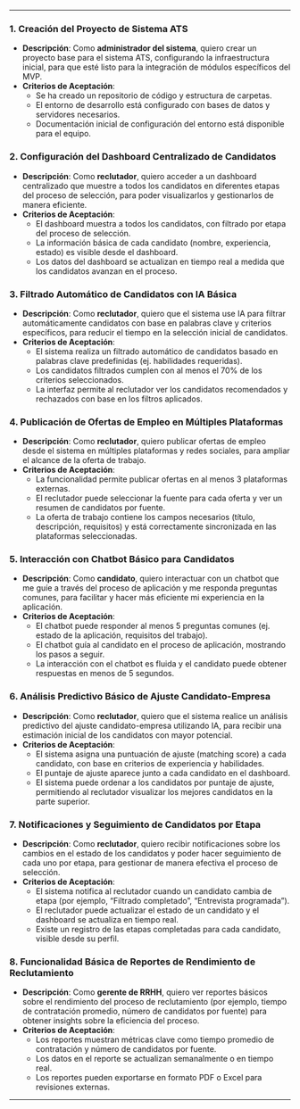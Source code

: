 
---
### 1. **Creación del Proyecto de Sistema ATS**
   - **Descripción**: Como **administrador del sistema**, quiero crear un proyecto base para el sistema ATS, configurando la infraestructura inicial, para que esté listo para la integración de módulos específicos del MVP.
   - **Criterios de Aceptación**:
     - Se ha creado un repositorio de código y estructura de carpetas.
     - El entorno de desarrollo está configurado con bases de datos y servidores necesarios.
     - Documentación inicial de configuración del entorno está disponible para el equipo.

### 2. **Configuración del Dashboard Centralizado de Candidatos**
   - **Descripción**: Como **reclutador**, quiero acceder a un dashboard centralizado que muestre a todos los candidatos en diferentes etapas del proceso de selección, para poder visualizarlos y gestionarlos de manera eficiente.
   - **Criterios de Aceptación**:
     - El dashboard muestra a todos los candidatos, con filtrado por etapa del proceso de selección.
     - La información básica de cada candidato (nombre, experiencia, estado) es visible desde el dashboard.
     - Los datos del dashboard se actualizan en tiempo real a medida que los candidatos avanzan en el proceso.

### 3. **Filtrado Automático de Candidatos con IA Básica**
   - **Descripción**: Como **reclutador**, quiero que el sistema use IA para filtrar automáticamente candidatos con base en palabras clave y criterios específicos, para reducir el tiempo en la selección inicial de candidatos.
   - **Criterios de Aceptación**:
     - El sistema realiza un filtrado automático de candidatos basado en palabras clave predefinidas (ej. habilidades requeridas).
     - Los candidatos filtrados cumplen con al menos el 70% de los criterios seleccionados.
     - La interfaz permite al reclutador ver los candidatos recomendados y rechazados con base en los filtros aplicados.

### 4. **Publicación de Ofertas de Empleo en Múltiples Plataformas**
   - **Descripción**: Como **reclutador**, quiero publicar ofertas de empleo desde el sistema en múltiples plataformas y redes sociales, para ampliar el alcance de la oferta de trabajo.
   - **Criterios de Aceptación**:
     - La funcionalidad permite publicar ofertas en al menos 3 plataformas externas.
     - El reclutador puede seleccionar la fuente para cada oferta y ver un resumen de candidatos por fuente.
     - La oferta de trabajo contiene los campos necesarios (título, descripción, requisitos) y está correctamente sincronizada en las plataformas seleccionadas.

### 5. **Interacción con Chatbot Básico para Candidatos**
   - **Descripción**: Como **candidato**, quiero interactuar con un chatbot que me guíe a través del proceso de aplicación y me responda preguntas comunes, para facilitar y hacer más eficiente mi experiencia en la aplicación.
   - **Criterios de Aceptación**:
     - El chatbot puede responder al menos 5 preguntas comunes (ej. estado de la aplicación, requisitos del trabajo).
     - El chatbot guía al candidato en el proceso de aplicación, mostrando los pasos a seguir.
     - La interacción con el chatbot es fluida y el candidato puede obtener respuestas en menos de 5 segundos.

### 6. **Análisis Predictivo Básico de Ajuste Candidato-Empresa**
   - **Descripción**: Como **reclutador**, quiero que el sistema realice un análisis predictivo del ajuste candidato-empresa utilizando IA, para recibir una estimación inicial de los candidatos con mayor potencial.
   - **Criterios de Aceptación**:
     - El sistema asigna una puntuación de ajuste (matching score) a cada candidato, con base en criterios de experiencia y habilidades.
     - El puntaje de ajuste aparece junto a cada candidato en el dashboard.
     - El sistema puede ordenar a los candidatos por puntaje de ajuste, permitiendo al reclutador visualizar los mejores candidatos en la parte superior.

### 7. **Notificaciones y Seguimiento de Candidatos por Etapa**
   - **Descripción**: Como **reclutador**, quiero recibir notificaciones sobre los cambios en el estado de los candidatos y poder hacer seguimiento de cada uno por etapa, para gestionar de manera efectiva el proceso de selección.
   - **Criterios de Aceptación**:
     - El sistema notifica al reclutador cuando un candidato cambia de etapa (por ejemplo, “Filtrado completado”, “Entrevista programada”).
     - El reclutador puede actualizar el estado de un candidato y el dashboard se actualiza en tiempo real.
     - Existe un registro de las etapas completadas para cada candidato, visible desde su perfil.

### 8. **Funcionalidad Básica de Reportes de Rendimiento de Reclutamiento**
   - **Descripción**: Como **gerente de RRHH**, quiero ver reportes básicos sobre el rendimiento del proceso de reclutamiento (por ejemplo, tiempo de contratación promedio, número de candidatos por fuente) para obtener insights sobre la eficiencia del proceso.
   - **Criterios de Aceptación**:
     - Los reportes muestran métricas clave como tiempo promedio de contratación y número de candidatos por fuente.
     - Los datos en el reporte se actualizan semanalmente o en tiempo real.
     - Los reportes pueden exportarse en formato PDF o Excel para revisiones externas.
---

